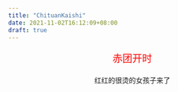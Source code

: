 ```yaml
---
title: "ChituanKaishi"
date: 2021-11-02T16:12:09+08:00
draft: true
---
```






<p style="text-align:center;color:red;font-size:20px;">赤团开时</p> 

<p style="text-align:center;">红红的很烫的女孩子来了</p>

